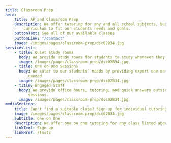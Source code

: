 ```yaml
---
title: Classroom Prep
hero:
    title: AP and Classroom Prep
    description: We offer tutoring for any and all school subjects, building our
        curriculum to fit our students needs and goals.
    buttonText: See all of our available classes
    buttonLink: "/contact"
    image: /images/pages/classroom-prep/dsc02834.jpg
servicesList:
    - title: Quiet Study rooms
      body: We provide study rooms for students to study whenever they need.
      image: /images/pages/classroom-prep/dsc02834.jpg
    - title: One on One Sessions
      body: We cater to our students' needs by providing expert one-on-one tutoring if
          needed.
      image: /images/pages/classroom-prep/dsc02834.jpg
    - title: Engaged Staff
      body: We provide office hours, tutoring, and quick answers outside of study
          sessions.
      image: /images/pages/classroom-prep/dsc02834.jpg
mediaSection:
    title: Can't find a suitable class? Sign up for individual tutoring
    image: /images/pages/classroom-prep/dsc02834.jpg
    subtitle: One on One
    description: We offer one on one tutoring for any class listed above. We currently have one on one studnets enrolled from Geometry to Calculus and English to Physics.
    linkText: Sign up
    linkHref: /tests
---
```

